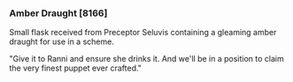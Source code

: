 ### Amber Draught [8166]

Small flask received from Preceptor Seluvis containing a gleaming amber draught for use in a scheme.

"Give it to Ranni and ensure she drinks it. And we'll be in a position to claim the very finest puppet ever crafted."